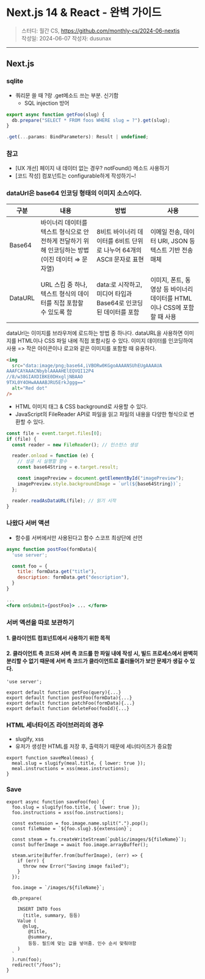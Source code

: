 # Next.js 14 & React - 완벽 가이드

> 스터디: 월간 CS, https://github.com/monthly-cs/2024-06-nextjs  
> 작성일: 2024-06-07
> 작성자: dusunax

---

## Next.js

### sqlite

- 쿼리문 쓸 때 ?랑 .get메소드 쓰는 부분. 신기함
  - SQL injection 방어

```jsx
export async function getFoo(slug) {
  db.prepare("SELECT * FROM foos WHERE slug = ?").get(slug);
}

.get(...params: BindParameters): Result | undefined;
```

### 참고

- [UX 개선] 페이지 내 데이터 없는 경우? notFound() 메소드 사용하기
- [코드 작성] 컴포넌트는 configurable하게 작성하기~!

### dataUrl은 base64 인코딩 형태의 이미지 소스이다.

| 구분    | 내용                                                                                            | 방법                                                                 | 사용                                                                    |
| ------- | ----------------------------------------------------------------------------------------------- | -------------------------------------------------------------------- | ----------------------------------------------------------------------- |
| Base64  | 바이너리 데이터를 텍스트 형식으로 안전하게 전달하기 위해 인코딩하는 방법 (이진 데이터 ⇒ 문자열) | 8비트 바이너리 데이터를 6비트 단위로 나누어 64개의 ASCII 문자로 표현 | 이메일 전송, 데이터 URI, JSON 등 텍스트 기반 전송 매체                  |
| DataURL | URL 스킴 중 하나, 텍스트 형식의 데이터를 직접 포함할 수 있도록 함                               | data:로 시작하고, 미디어 타입과 Base64로 인코딩된 데이터를 포함      | 이미지, 폰트, 동영상 등 바이너리 데이터를 HTML이나 CSS에 포함할 때 사용 |

dataUrl는 이미지를 브라우저에 로드하는 방법 중 하나다. dataURL을 사용하면 이미지를 HTML이나 CSS 파일 내에 직접 포함시킬 수 있다. 이미지 데이터를 인코딩하여 사용 => 작은 아이콘이나 로고와 같은 이미지를 포함할 때 유용하다.

```html
<img
  src="data:image/png;base64,iVBORw0KGgoAAAANSUhEUgAAAAUA
AAAFCAYAAACNbyblAAAAHElEQVQI12P4
//8/w38GIAXDIBKE0DHxgljNBAAO
9TXL0Y4OHwAAAABJRU5ErkJggg=="
  alt="Red dot"
/>
```

- HTML 이미지 태그 & CSS background로 사용할 수 있다.
- JavaScript의 FileReader API로 파일을 읽고 파일의 내용을 다양한 형식으로 변환할 수 있다.

```jsx
const file = event.target.files[0];
if (file) {
  const reader = new FileReader(); // 인스턴스 생성

  reader.onload = function (e) {
    // 성공 시 실행할 함수
    const base64String = e.target.result;

    const imagePreview = document.getElementById("imagePreview");
    imagePreview.style.backgroundImage = `url(${base64String})`;
  };

  reader.readAsDataURL(file); // 읽기 시작
}
```

### 나왔다 서버 액션

- 함수를 서버에서만 사용된다고 함수 스코프 최상단에 선언

```jsx
async function postFoo(formData){
  'use server';

  const foo = {
    title: formData.get("title"),
    description: formData.get("description"),
  }
}

...
<form onSubmit={postFoo}> ... </form>
```

### 서버 액션을 따로 보관하기

#### 1. 클라이언트 컴포넌트에서 사용하기 위한 목적

#### 2. 클라이언트 측 코드와 서버 측 코드를 한 파일 내에 작성 시, 빌드 프로세스에서 완벽히 분리할 수 없기 때문에 서버 측 코드가 클라이언트로 흘러들어가 보안 문제가 생길 수 있다.

```tsx
'use server';

export default function getFoo(query){...}
export default function postFoo(formData){...}
export default function patchFoo(formData){...}
export default function deleteFoo(fooId){...}
```

### HTML 세너타이즈 라이브러리의 경우

- slugify, xss
- 유저가 생성한 HTML를 저장 후, 출력하기 때문에 세너타이즈가 중요함

```tsx
export function saveMeal(meas) {
  meal.slug = slugify(meal.title, { lower: true });
  meal.instructions = xss(meas.instructions);
}
```

### Save

```tsx
export async function saveFoo(foo) {
  foo.slug = slugify(foo.title, { lower: true });
  foo.instructions = xss(foo.instructions);

  const extension = foo.image.name.split(".").pop();
  const fileName = `${foo.slug}.${extension}`;

  const steam = fs.createWriteStream(`public/images/${fileName}`);
  const bufferImage = await foo.image.arrayBuffer();

  steam.write(Buffer.from(bufferImage), (err) => {
    if (err) {
      throw new Error("Saving image failed");
    }
  });

  foo.image = `/images/${fileName}`;

  db.prepare(
    `
    INSERT INTO foos
      (title, summary, 등등)
    Value (
      @slug,
        @title,
        @summary,
        등등. 필드에 맞는 값을 넣어줌. 인수 순서 맞춰야함
    )
  `
  ).run(foo);
  redirect("/foos");
}
```
